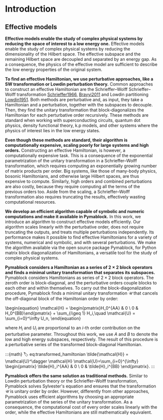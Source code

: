 # Introduction

## Effective models

**Effective models enable the study of complex physical systems by reducing the
space of interest to a low energy one.**
Effective models enable the study of complex physical systems by reducing the
dimensionality of the Hilbert space.
The effective subspace and the remaining Hilbert space are decoupled and
separated by an energy gap.
As a consequence, the physics of the effective model are sufficient to describe
the low energy properties of the original system.

**To find an effective Hamiltonian, we use perturbative approaches, like a SW
transformation or Lowdin perturbation theory.**
Common approaches to construct an effective Hamiltonian are the Schrieffer–Wolff
Schrieffer–Wolff transformation
[Schrieffer1966](doi:10.1103/PhysRev.149.491), [Bravyi2011](doi:10.1016/j.aop.2011.06.004)
and Lowdin partitioning [Lowdin1951](doi:10.1063/1.1745671).
Both methods are perturbative and, as input, they take a Hamiltonian and a
perturbation, together with the subspaces to decouple.
Then, they find the unitary transformation that block-diagonalizes the
Hamiltonian for each perturbative order recursively.
These methods are standard when working with superconducting circuits,
quantum dot physics, density functional theory, k.p models, and other
systems where the physics of interest lies in the low energy states.

**Even though these methods are standard, their algorithm is computationally
expensive, scaling poorly for large systems and high orders.**
Constructing an effective Hamiltonian, is however, a computationally expensive
task.
This is a consequence of the exponential parametrization of the unitary
transformation in a Schrieffer–Wolff transformation, which requires computing
an exponentially growing number of matrix products per order.
Big systems, like those of many-body physics, bosonic Hamiltonians, and
otherwise large Hilbert spaces, are thus expensive to compute.
Similarly, high orders and combined perturbations are also costly, because they
require computing all the terms of the previous orders too.
Aside from the scaling, a Schrieffer–Wolff transformation also requires
truncating the results, effectively wasting computational resources.

**We develop an efficient algorithm capable of symbolic and numeric
computations and make it available in Pymablock.**
In this work, we introduce an algorithm to construct effective models
efficiently.
Our algorithm scales linearly with the perturbative order, does not require
truncating the outputs, and treats multiple perturbations independently.
Its performance makes it possible to find effective Hamiltonians for a variety
of systems, numerical and symbolic, and with several perturbations.
We make the algorithm available via the open source package Pymablock, for
Python matrix block diagonalization of Hamiltonians, a versatile tool for
the study of complex physical systems.

**Pymablock considers a Hamiltonian as a series of $2 \times 2$ block operators
and finds a minimal unitary transformation that separates its subspaces.**
Pymablock considers Hamiltonians as series of $2\times 2$ block operators.
The zeroth order is block-diagonal, and the perturbative orders couple
blocks to each other and within themselves.
To carry out the block-diagonalization procedure, Pymablock finds a minimal
unitary transformation $\mathcal{U}$ that cancels the off-diagonal block of the
Hamiltonian order by order:

\begin{equation}
\mathcal{H} = \begin{pmatrix}H_0^{AA} & 0 \\ 0 & H_0^{BB}\end{pmatrix} + \sum_{i\geq 1} H_i,\quad
\mathcal{U} = \sum_{i=0}^\infty U_n,
\end{equation}

where $H_i$ and $U_i$ are proportional to an $i$-th order
contribution on the perturbative parameter.
Throughout this work, we use $A$ and $B$ to denote the low and high energy
subspaces, respectively.
The result of this procedure is a perturbative series of the transformed
block-diagonal Hamiltonian.

:::{math}
:label: eq:transformed_hamiltonian
\tilde{\mathcal{H}} = \mathcal{U}^\dagger \mathcal{H} \mathcal{U}=\sum_{i=0}^{\infty}
\begin{pmatrix}
\tilde{H}_i^{AA} & 0 \\
0 & \tilde{H}_i^{BB}
\end{pmatrix}.
:::

**Pymablock offers the same solution as traditional methods.**
Similar to Lowdin perturbation theory or the Schrieffer–Wolff transformation,
Pymablock solves Sylvester's equation and ensures that the transformation
$\mathcal{U}$ is unitary order by order.
However, differently from other approaches, Pymablock uses efficient algorithms
by choosing an appropriate parametrization of the series of the unitary
transformation.
As a consequence, the computational cost of every order scales linearly with
the order, while the effective Hamiltonians are still mathematically equivalent.

